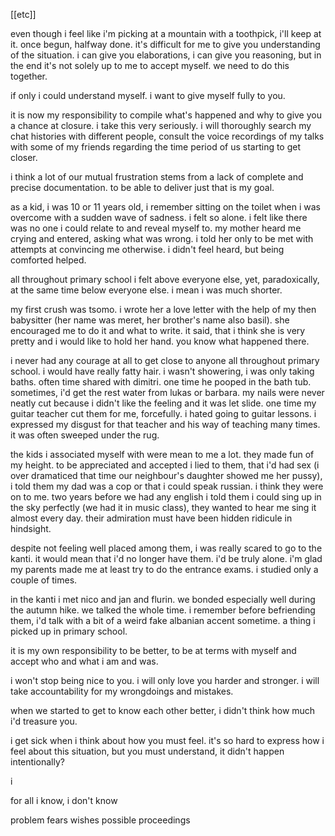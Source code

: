 
[[etc]]

even though i feel like i'm picking at a mountain with a toothpick, i'll keep at it. once begun, halfway done. it's difficult for me to give you understanding of the situation. i can give you elaborations, i can give you reasoning, but in the end it's not solely up to me to accept myself. we need to do this together.

if only i could understand myself. i want to give myself fully to you. 

it is now my responsibility to compile what's happened and why to give you a chance at closure.
i take this very seriously. i will thoroughly search my chat histories with different people, consult the voice recordings of my talks with some of my friends regarding the time period of us starting to get closer.

i think a lot of our mutual frustration stems from a lack of complete and precise documentation. to be able to deliver just that is my goal.





as a kid, i was 10 or 11 years old, i remember sitting on the toilet when i was overcome with a sudden wave of sadness. i felt so alone. i felt like there was no one i could relate to and reveal myself to. my mother heard me crying and entered, asking what was wrong. i told her only to be met with attempts at convincing me otherwise. i didn't feel heard, but being comforted helped.



all throughout primary school i felt above everyone else, yet, paradoxically, at the same time below everyone else. i mean i was much shorter.

my first crush was tsomo. i wrote her a love letter with the help of my then babysitter (her name was meret, her brother's name also basil). she encouraged me to do it and what to write. it said, that i think she is very pretty and i would like to hold her hand. you know what happened there.

i never had any courage at all to get close to anyone all throughout primary school. i would have really fatty hair. i wasn't showering, i was only taking baths. often time shared with dimitri. one time he pooped in the bath tub. sometimes, i'd get the rest water from lukas or barbara. my nails were never neatly cut because i didn't like the feeling and it was let slide. one time my guitar teacher cut them for me, forcefully. i hated going to guitar lessons. i expressed my disgust for that teacher and his way of teaching many times. it was often sweeped under the rug.

the kids i associated myself with were mean to me a lot. they made fun of my height. to be appreciated and accepted i lied to them, that i'd had sex (i over dramaticed that time our neighbour's daughter showed me her pussy), i told them my dad was a cop or that i could speak russian. i think they were on to me. two years before we had any english i told them i could sing up in the sky perfectly (we had it in music class), they wanted to hear me sing it almost every day. their admiration must have been hidden ridicule in hindsight.

despite not feeling well placed among them, i was really scared to go to the kanti. it would mean that i'd no longer have them. i'd be truly alone. i'm glad my parents made me at least try to do the entrance exams. i studied only a couple of times.

in the kanti i met nico and jan and flurin. we bonded especially well during the autumn hike. we talked the whole time. i remember before befriending them, i'd talk with a bit of a weird fake albanian accent sometime. a thing i picked up in primary school.




it is my own responsibility to be better, to be at terms with myself and accept who and what i am and was.

i won't stop being nice to you. i will only love you harder and stronger. i will take accountability for my wrongdoings and mistakes. 

when we started to get to know each other better, i didn't think how much i'd treasure you. 

i get sick when i think about how you must feel. it's so hard to express how i feel about this situation, but you must understand, it didn't happen intentionally?

i 






for all i know, i don't know



problem
fears
wishes
possible proceedings



